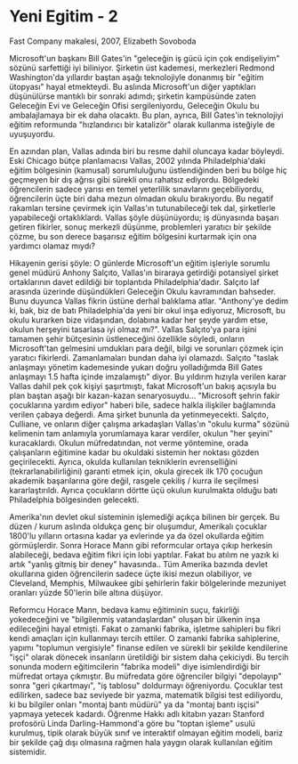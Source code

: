 # Yeni Egitim - 2

Fast Company makalesi, 2007, Elizabeth Sovoboda

Microsoft'un başkanı Bill Gates'in "geleceğin iş gücü için çok endişeliyim" sözünü sarfettiği iyi biliniyor. Şirketin üst kademesi, merkezleri Redmond Washington'da yıllardır baştan aşağı teknolojiyle donanmış bir "eğitim ütopyası" hayal etmekteydi. Bu aslında Microsoft'un diğer yaptıkları düşünülürse mantıklı bir sonraki adımdı; şirketin kampüsünde zaten Geleceğin Evi ve Geleceğin Ofisi sergileniyordu, Geleceğin Okulu bu ambalajlamaya bir ek daha olacaktı. Bu plan, ayrıca, Bill Gates'in teknolojiyi eğitim reformunda "hızlandırıcı bir katalizör" olarak kullanma isteğiyle de uyuşuyordu.

En azından plan, Vallas adında biri bu resme dahil oluncaya kadar böyleydi. Eski Chicago bütçe planlamacısı Vallas, 2002 yılında Philadelphia'daki eğitim bölgesinin (kamusal) sorumluluğunu üstlendiğinden beri bu bölge hiç geçmeyen bir dış ağrısı gibi sürekli onu rahatsız ediyordu. Bölgedeki öğrencilerin sadece yarısı en temel yeterlilik sınavlarını geçebiliyordu, öğrencilerin üçte biri daha mezun olmadan okulu bırakıyordu. Bu negatif rakamları tersine çevirmek için Vallas'ın tutunabileceği tek dal, şirketlerle yapabileceği ortaklıklardı. Vallas şöyle düşünüyordu; iş dünyasında başarı getiren fikirler, sonuç merkezli düşünme, problemleri yaratıcı bir şekilde çözme, bu son derece başarısız eğitim bölgesini kurtarmak için ona yardımcı olamaz mıydı?

Hikayenin gerisi şöyle: O günlerde Microsoft'un eğitim işleriyle sorumlu genel müdürü Anhony Salçıto, Vallas'ın biraraya getirdiği potansiyel şirket ortaklarının davet edildiği bir toplantıda Philadelphia'dadır. Salçıto laf arasında üzerinde düşündükleri Geleceğin Okulu kavramından bahseder. Bunu duyunca Vallas fikrin üstüne derhal balıklama atlar. "Anthony'ye dedim ki, bak, biz de batı Philadelphia'da yeni bir okul inşa ediyoruz, Microsoft, bu okulu kurarken bize vidaşından, dolabına kadar her şeyde yardım etse, okulun herşeyini tasarlasa iyi olmaz mı?". Vallas Salçıto'ya para işini tamamen şehir bütçesinin üstleneceğini özellikle söyledi, onların Microsoft'tan gelmesini umdukları para değil, bilgi ve sorunları çözmek için yaratıcı fikirlerdi.
Zamanlamaları bundan daha iyi olamazdı. Salçıto "taslak anlaşmayı yönetim kademesinde yukarı doğru yolladığımda Bill Gates anlaşmayı 1.5 hafta içinde imzalamıştı" diyor. Bu yıldırım hızıyla verilen karar Vallas dahil pek çok kişiyi şaşırtmıştı, fakat Microsoft'un bakış açısıyla bu plan baştan aşağı bir kazan-kazan senaryosuydu... "Microsoft şehrin fakir çocuklarına yardım ediyor" haberi bile, sadece halkla ilişkiler bağlamında verilen çabaya değerdi. Ama şirket bununla da yetinmeyecekti. Salçıto, Culliane, ve onların diğer çalışma arkadaşları Vallas'ın "okulu kurma" sözünü kelimenin tam anlamıyla yorumlamaya karar verdiler, okulun "her şeyini" kuracaklardı. Okulun müfredatından, not verme yöntemine, orada çalışanların eğitimine kadar bu okuldaki sistemin her noktası gözden geçirilecekti. Ayrıca, okulda kullanılan tekniklerin evrenselliğini (tekrarlanabilirliğini) garanti etmek için, okula girecek ilk 170 çocuğun akademik başarılarına göre değil, rasgele çekiliş / kurra ile seçilmesi kararlaştırıldı. Ayrıca çocukların dörtte üçü okulun kurulmakta olduğu batı Philadelphia bölgesinden gelecekti.

Amerika'nın devlet okul sisteminin işlemediği açıkça bilinen bir gerçek. Bu düzen / kurum aslında oldukça genç bir oluşumdur, Amerikalı çocuklar 1800'lu yılların ortasına kadar ya evlerinde ya da özel okullarda eğitim görmüşlerdir. Sonra Horace Mann gibi reformcular ortaya çıkıp herkesin alabileceği, bedava eğitim fikri için lobi yaptılar. Fakat bu atılım ne yazık ki artık "yanlış gitmiş bir deney" havasında.. Tüm Amerika bazında devlet okullarına giden öğrencilerin sadece üçte ikisi mezun olabiliyor, ve Cleveland, Memphis, Milwaukee gibi şehirlerin fakir bölgelerinde mezuniyet oranları yüzde 50'lerin bile altına düşüyor.

Reformcu Horace Mann, bedava kamu eğitiminin suçu, fakirliği yokedeceğini ve "bilgilenmiş vatandaşlardan" oluşan bir ülkenin inşa edileceğini hayal etmişti. Fakat o zamanki fabrika, işletme sahipleri bu fikri kendi amaçları için kullanmayı tercih ettiler. O zamanki fabrika sahiplerine, yapımı "toplumun vergisiyle" finanse edilen ve sürekli bir şekilde kendilerine "işçi" olarak dönecek insanların üretildiği bir sistem daha çekiciydi. Bu tercih sonunda modern eğitimcilerin "fabrika modeli" diye isimlendirdiği bir müfredat ortaya çıkmıştır. Bu müfredata göre öğrenciler bilgiyi "depolayıp" sonra "geri çıkartmayı", "iş tablosu" doldurmayı öğreniyordu. Çocuklar test edilirken, sadece baz seviyede bir yazma, matematik bilgisi test ediliyordu, ki bu bilgiler onları "montaj bantı müdürü" ya da "montaj bantı işçisi" yapmaya yetecek kadardı. Öğrenme Hakkı adlı kitabın yazarı Stanford profosörü Linda Darling-Hammond'a göre bu "toptan işleme" usulü kurulmuş, tipik olarak büyük sınıf ve interaktif olmayan eğitim modeli, bariz bir şekilde çağ dışı olmasına rağmen hala yaygın olarak kullanılan eğitim sistemidir.








